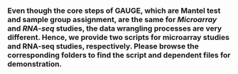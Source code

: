 ### Even though the core steps of GAUGE, which are Mantel test and sample group assignment, are the same for _Microarray_ and _RNA-seq_ studies, the data wrangling processes are very different. Hence, we provide two scripts for microarray studies and RNA-seq studies, respectively. Please browse the corresponding folders to find the script and dependent files for demonstration. 
